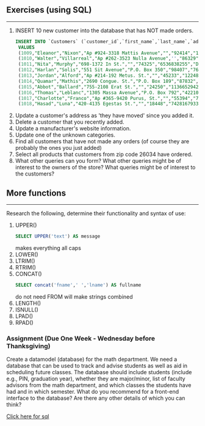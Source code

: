 

## Exercises (using SQL)
---

1. INSERT 10 new customer into the database that has NOT made orders.   
   ```sql   
   INSERT INTO `Customers` (`customer_id`,`first_name`,`last_name`,`address 1`,`address 2`,`zip_code`,`phone`,`email`)
    VALUES 
    (1009,"Eleanor","Nixon","Ap #924-3318 Mattis Avenue","","92414","1497480233","mauris.erat@pellentesquemassalobortis.org"),
    (1010,"Walter","Villarreal","Ap #262-3523 Nulla Avenue",'',"86329","6133585400","sagittis.Duis@elitfermentumrisus.com"),
    (1011,"Nita","Murphy","698-1372 In St.","","74325","6536838255","Donec.sollicitudin@ac.ca"),
    (1012,"Harlan","Solis","551 Sit Avenue","P.O. Box 350","98407","7673511244","Aliquam.nisl.Nulla@placeratorcilacus.ca"),
    (1013,"Jordan","Alford","Ap #214-192 Metus. St.","","45233","1224895812","malesuada.vel@egestasnunc.edu"),
    (1014,"Quamar","Mathis","2690 Congue. St.","P.O. Box 189","87832","4156993661","tellus@primisinfaucibus.edu"),
    (1015,"Abbot","Ballard","755-2108 Erat St.","","24250","1136652942","tincidunt.congue@facilisis.org"),
    (1016,"Thomas","Leblanc","1305 Massa Avenue","P.O. Box 792","42210","1365961182","purus@mollisPhaselluslibero.edu"),
    (1017,"Charlotte","Franco","Ap #365-9420 Purus, St.","","55394","7878331364","mattis.ornare.lectus@idenim.net"),
    (1018,"Hasad","Luna","420-4135 Egestas St.","","18448","7428167933","accumsan.neque@lectusNullamsuscipit.com");
   ```
1. Update a customer's address as 'they have moved' since you added it.   
1. Delete a customer that you recently added.   
1. Update a manufacturer's website information.   
1. Update one of the unknown categories.   
1. Find all customers that have not made any orders (of course they are probably the ones you just added)   
1. Select all products that customers from zip code 26034 have ordered.   
1. What other queries can you form?  What other queries might be of interest to the owners of the store?  What queries might be of interest to the customers?   

## More functions
---

Research the following, determine their functionality and syntax of use:

1. UPPER()
   ```sql
   SELECT UPPER('text') AS message
   ```
   makes everything all caps
1. LOWER()
1. LTRIM()
1. RTRIM()
1. CONCAT()   
   ```sql
   SELECT concat('fname',' ','lname') AS fullname
   ```
   do not need FROM
   will make strings combined
1. LENGTH()
1. ISNULL()
1. LPAD()
1. RPAD()

### Assignment (Due One Week - Wednesday before Thanksgiving)

Create a datamodel (database) for the math department.  We need a database that can be used to track and advise students as well as 
aid in scheduling future classes.  The database should include students (include e.g., PIN, graduation year), whether they are major/minor, list of faculty advisors from the math department, and which classes the students have had and in which semester.  What do you recommend for a front-end interface to the database?  Are there  any other details of which you can think?

[Click here for sql](https://github.com/cassandraelmer/mat301/blob/master/create%20math%20department%20tables.sql)

